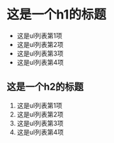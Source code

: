 # 这是一个h1的标题

- 这是ul列表第1项
- 这是ul列表第2项
- 这是ul列表第3项
- 这是ul列表第4项

## 这是一个h2的标题

1. 这是ul列表第1项
2. 这是ul列表第2项
3. 这是ul列表第3项
4. 这是ul列表第4项
